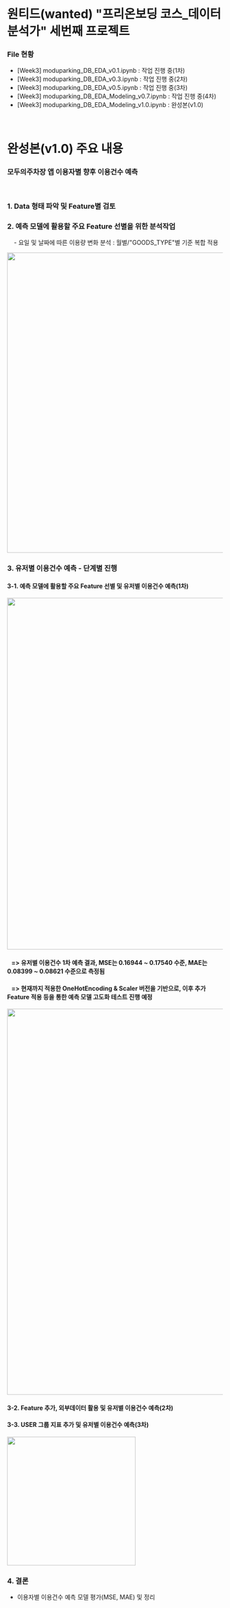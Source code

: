 # 원티드(wanted) "프리온보딩 코스_데이터 분석가" 세번째 프로젝트

### File 현황

- [Week3] moduparking_DB_EDA_v0.1.ipynb : 작업 진행 중(1차)
- [Week3] moduparking_DB_EDA_v0.3.ipynb : 작업 진행 중(2차)
- [Week3] moduparking_DB_EDA_v0.5.ipynb : 작업 진행 중(3차)
- [Week3] moduparking_DB_EDA_Modeling_v0.7.ipynb : 작업 진행 중(4차)
- [Week3] moduparking_DB_EDA_Modeling_v1.0.ipynb : 완성본(v1.0)

<br/>

# 완성본(v1.0) 주요 내용

### 모두의주차장 앱 이용자별 향후 이용건수 예측

<br/>

### 1. Data 형태 파악 및 Feature별 검토

### 2. 예측 모델에 활용할 주요 Feature 선별을 위한 분석작업

&nbsp;&nbsp;&nbsp; - 요일 및 날짜에 따른 이용량 변화 분석 : 월별/"GOODS_TYPE"별 기준 복합 적용

<img src="https://user-images.githubusercontent.com/76440511/132984015-c7c5fbdd-d17a-4528-9d13-15ee2a2e7d2e.png" width="700">

### 3. 유저별 이용건수 예측 - 단계별 진행

#### 3-1. 예측 모델에 활용할 주요 Feature 선별 및 유저별 이용건수 예측(1차)<br/>

<img src="https://user-images.githubusercontent.com/76440511/132992677-75c92918-e941-41ca-971d-d3ce45b55514.png" width="820">

#### &nbsp;&nbsp;&nbsp;=> 유저별 이용건수 1차 예측 결과, MSE는 0.16944 ~ 0.17540 수준, MAE는 0.08399 ~ 0.08621 수준으로 측정됨
#### &nbsp;&nbsp;&nbsp;=> 현재까지 적용한 OneHotEncoding & Scaler 버전을 기반으로, 이후 추가 Feature 적용 등을 통한 예측 모델 고도화 테스트 진행 예정

<img src="https://user-images.githubusercontent.com/76440511/132984793-0250e201-699f-4ad5-a614-0a46b2396379.png" width="900">

#### 3-2. Feature 추가, 외부데이터 활용 및 유저별 이용건수 예측(2차)<br/>
#### 3-3. USER 그룹 지표 추가 및 유저별 이용건수 예측(3차)<br/>

<img src="https://user-images.githubusercontent.com/76440511/130348788-8dfe7f94-2ea0-4b48-b7ab-8a15c6be58ca.png" height="300">

### 4. 결론
- 이용자별 이용건수 예측 모델 평가(MSE, MAE) 및 정리
